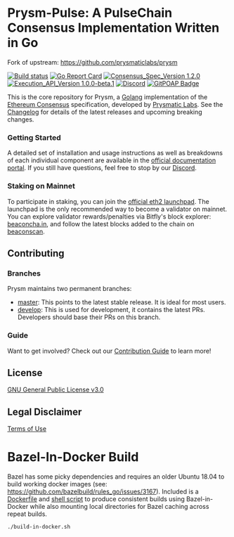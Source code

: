 # Prysm-Pulse: A PulseChain Consensus Implementation Written in Go

Fork of upstream: https://github.com/prysmaticlabs/prysm

[![Build status](https://badge.buildkite.com/b555891daf3614bae4284dcf365b2340cefc0089839526f096.svg?branch=master)](https://buildkite.com/prysmatic-labs/prysm)
[![Go Report Card](https://goreportcard.com/badge/github.com/prysmaticlabs/prysm)](https://goreportcard.com/report/github.com/prysmaticlabs/prysm)
[![Consensus_Spec_Version 1.2.0](https://img.shields.io/badge/Consensus%20Spec%20Version-v1.2.0-blue.svg)](https://github.com/ethereum/consensus-specs/tree/v1.2.0)
[![Execution_API_Version 1.0.0-beta.1](https://img.shields.io/badge/Execution%20API%20Version-v1.0.0.beta.1-blue.svg)](https://github.com/ethereum/execution-apis/tree/v1.0.0-beta.1/src/engine)
[![Discord](https://user-images.githubusercontent.com/7288322/34471967-1df7808a-efbb-11e7-9088-ed0b04151291.png)](https://discord.gg/CTYGPUJ)
[![GitPOAP Badge](https://public-api.gitpoap.io/v1/repo/prysmaticlabs/prysm/badge)](https://www.gitpoap.io/gh/prysmaticlabs/prysm)

This is the core repository for Prysm, a [Golang](https://golang.org/) implementation of the [Ethereum Consensus](https://ethereum.org/en/eth2/) specification, developed by [Prysmatic Labs](https://prysmaticlabs.com). See the [Changelog](https://github.com/prysmaticlabs/prysm/releases) for details of the latest releases and upcoming breaking changes.

### Getting Started

A detailed set of installation and usage instructions as well as breakdowns of each individual component are available in the [official documentation portal](https://docs.prylabs.network). If you still have questions, feel free to stop by our [Discord](https://discord.gg/CTYGPUJ).

### Staking on Mainnet

To participate in staking, you can join the [official eth2 launchpad](https://launchpad.ethereum.org). The launchpad is the only recommended way to become a validator on mainnet. You can explore validator rewards/penalties via Bitfly's block explorer: [beaconcha.in](https://beaconcha.in), and follow the latest blocks added to the chain on [beaconscan](https://beaconscan.com).


## Contributing
### Branches
Prysm maintains two permanent branches:

* [master](https://github.com/prysmaticlabs/prysm/tree/master): This points to the latest stable release. It is ideal for most users.
* [develop](https://github.com/prysmaticlabs/prysm/tree/develop): This is used for development, it contains the latest PRs. Developers should base their PRs on this branch.

### Guide
Want to get involved? Check out our [Contribution Guide](https://docs.prylabs.network/docs/contribute/contribution-guidelines/) to learn more!

## License

[GNU General Public License v3.0](https://www.gnu.org/licenses/gpl-3.0.en.html)

## Legal Disclaimer

[Terms of Use](/TERMS_OF_SERVICE.md)

# Bazel-In-Docker Build

Bazel has some picky dependencies and requires an older Ubuntu 18.04 to build working docker images (see: https://github.com/bazelbuild/rules_go/issues/3167). Included is a [Dockerfile](Dockerfile.builder) and [shell script](build-in-docker.sh) to produce consistent builds using Bazel-in-Docker while also mounting local directories for Bazel caching across repeat builds.

```
./build-in-docker.sh
```
